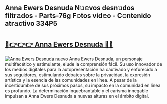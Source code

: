 ## Anna Ewers Desnuda N𝚞𝚎vos desn𝚞dos filtr𝚊dos - Parts-76g F𝚘tos vid𝚎o - C𝚘ntenido atr𝚊ctivo 334P5

# <h2><a href="http://mb1spu.tromn.icu/?c=Anna+Ewers+Desnuda">🔗👉👉👉 Anna Ewers Desnuda 🔗🔗</a></h2>

[![Anna Ewers Desnuda nuevo](https://i.imgur.com/pEAQMta.gif)](http://mb1spu.tromn.icu/?c=Anna+Ewers+Desnuda)
Anna Ewers Desnuda, un personaje multifacético y estimulante, elude la comprensión fácil. Su uso innovador de los medios digitales para la autopresentación ha cautivado y enfurecido a sus seguidores, estimulando debates sobre la privacidad, la expresión artística y la esencia de las comunidades en línea. A pesar de la incertidumbre de sus próximos pasos, su impacto en la comunidad en línea es profundo. La determinación inquebrantable y el carisma innegable impulsan a Anna Ewers Desnuda a nuevas alturas en el ámbito digital.
